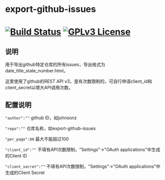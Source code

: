 # export-github-issues

[![Build Status](https://travis-ci.org/johnsonz/export-github-issues.svg?branch=master)](https://travis-ci.org/johnsonz/export-github-issues) [![GPLv3 License](https://img.shields.io/badge/license-GPLv3-blue.svg)](https://github.com/johnsonz/export-github-issues/blob/master/LICENS)
============

## 说明
用于导出github特定仓库的所有issues，导出格式为date_title_state_number.html。

这里使用了github的REST API v3，是有次数限制的，可自行申请client_id和client_secret以增大API调用次数。

## 配置说明

`"author":""` github ID，如johnsonz

`"repo":""` 仓库名称，如export-github-issues

`"per_page":80` 最大不能超过100

`"client_id":""` 不填有API次数限制，"Settings"->"OAuth applications"中生成的Client ID

`"client_secret":""` 不填有API次数限制，"Settings"->"OAuth applications"中生成的Client Secret
